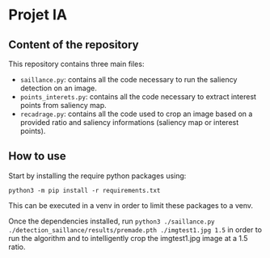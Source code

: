 # Projet IA

## Content of the repository

This repository contains three main files:
- `saillance.py`: contains all the code necessary to run the saliency detection on an image.
- `points_interets.py`: contains all the code necessary to extract interest points from saliency map.
- `recadrage.py`: contains all the code used to crop an image based on a provided ratio and saliency informations (saliency map or interest points).

## How to use

Start by installing the require python packages using:
```
python3 -m pip install -r requirements.txt
```

This can be executed in a venv in order to limit these packages to a venv.

Once the dependencies installed, run `python3 ./saillance.py ./detection_saillance/results/premade.pth ./imgtest1.jpg 1.5` in order to run the algorithm and to intelligently crop the imgtest1.jpg image at a 1.5 ratio.
